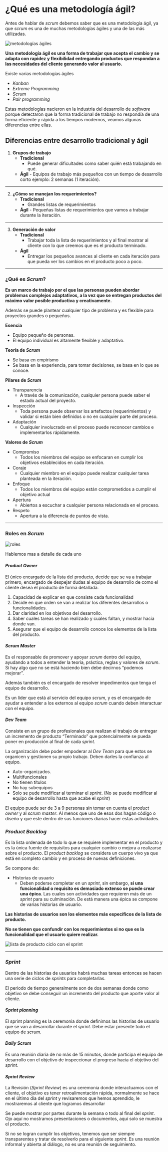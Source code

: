 # ¿Qué es una metodología ágil?

Antes de hablar de _scrum_ debemos saber que es una metodología ágil, ya que _scrum_ es una de muchas metodologías ágiles y una de las más utilizadas.

![metodologías ágiles](https://i.imgur.com/WwMenuY.png)

**Una metodología ágil es una forma de trabajar que acepta el cambio y se adapta con rapidez y flexibilidad entregando productos que respondan a las necesidades del cliente generando valor al usuario.**

Existe varias metodologías ágiles

- _Kanban_
- _Extreme Programming_
- _Scrum_
- _Pair programming_

Estas metodologías nacieron en la industria del desarrollo de _software_ porque detectaron que la forma tradicional de trabajo no respondía de una forma eficiente y rápida a los tiempos modernos, veamos algunas diferencias entre ellas.

## Diferencias entre desarrollo tradicional y ágil

1. **Grupos de trabajo**
   - **Tradicional**
     - Puede generar dificultades como saber quién está trabajando en qué.
   - **Ágil** - Equipos de trabajo más pequeños con un tiempo de desarrollo corto ejemplo: 2 semanas (1 iteración).

---

2. **¿Cómo se manejan los requerimientos?**
   - **Tradicional**
     - Grandes listas de requerimientos
   - **Ágil** - Pequeñas listas de requerimientos que vamos a trabajar durante la iteración.

---

3. **Generación de valor**
   - **Tradicional**
     - Trabajar toda la lista de requerimientos y al final mostrar al cliente con lo que creemos que es el producto terminado.
   - **Ágil**
     - Entregar los pequeños avances al cliente en cada iteración para que pueda ver los cambios en el producto poco a poco.

---

### ¿Qué es _Scrum_?

**Es un marco de trabajo por el que las personas pueden abordar problemas complejos adaptativos, a la vez que se entregan productos del máximo valor posible productiva y creativamente.**

Además se puede plantear cualquier tipo de problema y es flexible para proyectos grandes o pequeños.

**Esencia**

- Equipo pequeño de personas.
- El equipo individual es altamente flexible y adaptativo.

**Teoría de _Scrum_**

- Se basa en empirismo
- Se basa en la experiencia, para tomar decisiones, se basa en lo que se conoce.

**Pilares de _Scrum_**

- Transparencia
  - A través de la comunicación, cualquier persona puede saber el estado actual del proyecto.
- Inspección
  - Toda persona puede observar los artefactos (requerimientos) y validar si están bien definidos o no en cualquier parte del proceso.
- Adaptación
  - Cualquier involucrado en el proceso puede reconocer cambios e implementarlos rápidamente.

**Valores de _Scrum_**

- Compromiso
  - Todos los miembros del equipo se enfocaran en cumplir los objetivos establecidos en cada iteración.
- Coraje
  - Cualquier miembro en el equipo puede realizar cualquier tarea planteada en la iteración.
- Enfoque
  - Todos los miembros del equipo están comprometidos a cumplir el objetivo actual
- Apertura
  - Abiertos a escuchar a cualquier persona relacionada en el proceso.
- Respeto
  - Apertura a la diferencia de puntos de vista.

---

### Roles en _Scrum_

![roles](https://i.imgur.com/lW6PUZM.jpg)

Hablemos mas a detalle de cada uno

#### _Product Owner_

El único encargado de la lista del producto, decide que se va a trabajar primero, encargado de despejar dudas al equipo de desarrollo de como el cliente desea el producto de forma detallada.

1. Capacidad de explicar en que consiste cada funcionalidad
2. Decide en que orden se van a realizar los diferentes desarrollos o funcionalidades.
3. Dar claridad en los objetivos del desarrollo.
4. Saber cuales tareas se han realizado y cuales faltan, y mostrar hacia donde van.
5. Asegurar que el equipo de desarrollo conoce los elementos de la lista del producto.

#### **_Scrum Master_**

Es el responsable de promover y apoyar _scrum_ dentro del equipo, ayudando a todos a entender la teoría, práctica, reglas y valores de _scrum_. Si hay algo que no se está haciendo bien debe decirnos “podemos mejorar”.

Además también es el encargado de resolver impedimentos que tenga el equipo de desarrollo.

Es un líder que está al servicio del equipo _scrum_, y es el encargado de ayudar a entender a los externos al equipo _scrum_ cuando deben interactuar con el equipo.

#### _Dev Team_

Consiste en un grupo de profesionales que realizan el trabajo de entregar un incremento de producto “Terminado” que potencialmente se pueda poner en producción al final de cada _sprint_.

La organización debe poder empoderar al _Dev Team_ para que estos se organicen y gestionen su propio trabajo. Deben darles la confianza al equipo.

- Auto-organizados.
- Multifuncionales
- No tienen títulos
- No hay subequipos
- Solo se pude modificar al terminar el _sprint_. (No se puede modificar al equipo de desarrollo hasta que acabe el _sprint_)

El equipo puede ser de 3 a 9 personas sin tomar en cuenta el _product owner_ y al _scrum master_. Al menos que uno de esos dos hagan código o diseño y que este dentro de sus funciones diarias hacer estas actividades.

### _Product Backlog_

Es la lista ordenada de todo lo que se requiere implementar en el producto y es la única fuente de requisitos para cualquier cambio o mejora a realizarse sobre el producto. El _product backlog_ se considera un cuerpo vivo ya que está en completo cambio y en proceso de nuevas definiciones.

Se compone de:

- Historias de usuario
  - Deben poderse completar en un _sprint_, sin embargo, **si una funcionalidad o requisito es demasiado extenso se puede crear una épica**.
    Las cuales son actividades que requieren más de un _sprint_ para su culminación. De está manera una épica se compone de varias historias de usuario.

**Las historias de usuarios son los elementos más específicos de la lista de producto.**

**No se tienen que confundir con los requerimientos si no que es la funcionalidad que el usuario quiere realizar.**

![lista de producto ciclo con el sprint](https://i.imgur.com/xd2lpSE.png)

---

### _Sprint_

Dentro de las historias de usuarios habrá muchas tareas entonces se hacen una serie de ciclos de _sprints_ para completarlas.

El periodo de tiempo generalmente son de dos semanas donde como objetivo se debe conseguir un incremento del producto que aporte valor al cliente.

#### _Sprint planning_

El sprint planning es la ceremonia donde definimos las historias de usuario que se van a desarrollar durante el _sprint_. Debe estar presente todo el equipo de _scrum_.

#### _Daily Scrum_

Es una reunión diaria de no más de 15 minutos, donde participa el equipo de desarrollo con el objetivo de inspeccionar el progreso hacia el objetivo del _sprint_.

#### _Sprint Review_

La Revisión (_Sprint Review_) es una ceremonia donde interactuamos con el cliente, el objetivo es tener retroalimentación rápida, normalmente se hace en el último día del _sprint_ y revisaremos que hemos aprendido, le mostraremos al cliente que logramos desarrollar

Se puede mostrar por partes durante la semana o todo al final del _sprint_. Ojo aquí no mostramos presentaciones o documentos, aquí solo se muestra el producto.

Si no se logran cumplir los objetivos, tenemos que ser siempre transparentes y tratar de resolverlo para el siguiente _sprint_. Es una reunión informal y abierta al diálogo, no es una reunión de seguimiento.
